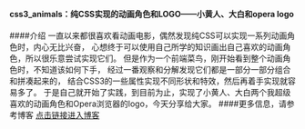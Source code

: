 #### css3_animals：纯CSS实现的动画角色和LOGO——小黄人、大白和opera logo
####介绍
    一直以来都很喜欢看动画电影，偶然发现纯CSS可以实现一系列动画角色时，内心无比兴奋，
    心想终于可以使用自己所学的知识画出自己喜欢的动画角色，所以很乐意尝试实现它们。
    但是作为一个前端菜鸟，刚开始看到整个动画角色时，不知道该如何下手，
    经过一番观察和分解发现它们都是一部分一部分组合和拼凑起来的，
    结合CSS3的一些属性实现不同形状和特效，然后再着手实现就容易多了。
    于是自己就开始了实践，到目前为止，实现了小黄人、大白两个我超级喜欢的动画角色和Opera浏览器的logo，今天分享给大家。
####更多信息，请参考博客
[点击链接进入博客](http://y.dobit.top/Detail/223.html)
